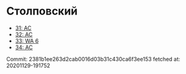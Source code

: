 # Столповский
- [31: AC](31.md)
- [32: AC](32.md)
- [33: WA 6](33.md)
- [34: AC](34.md)

Commit: 2381b1ee263d2cab0016d03b31c430ca6f3ee153
 fetched at: 20201129-191752
